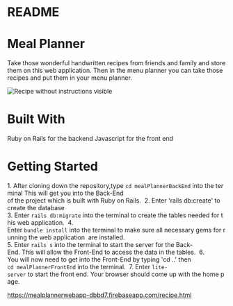 # README

<h1>Meal Planner</h1>

Take those wonderful handwritten recipes from friends and family and store them on this web application. Then in the menu planner you can take those recipes and put them in your menu planner. 


![Recipe without instructions visible](Recipes-without-instructions-showing.png)

<h1>Built With </h1>
Ruby on Rails for the backend
Javascript for the front end


<h1>Getting Started</h1>

1. After cloning down the repository,type `cd mealPlannerBackEnd` into the terminal This will get you into the Back-End 
of the project which is built with Ruby on Rails. 
2. Enter 'rails db:create' to create the database
3. Enter `rails db:migrate` into the terminal to create the tables needed for this web application. 
4.  Enter `bundle install` into the terminal to make sure all necessary gems for running the web application 
are installed.
5. Enter `rails s` into the terminal to start the server for the Back-End. This will allow the Front-End to access the data in the tables. 
6. You will now need to get into the Front-End by typing 'cd ..' then `cd mealPlannerFrontEnd` into the terminal. 
7. Enter `lite-server` to start the front end. Your browser should come up with the home page. 

https://mealplannerwebapp-dbbd7.firebaseapp.com/recipe.html


